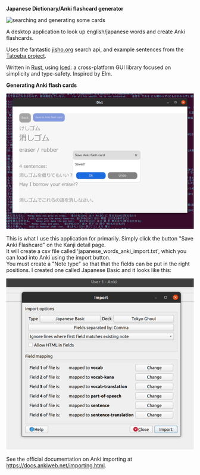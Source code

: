 **Japanese Dictionary/Anki flashcard generator**

![searching and generating some cards](img/generate_flashcards.gif)

A desktop application to look up english/japanese words and create Anki flashcards.  

Uses the fantastic [jisho.org](https://jisho.org) search api, and example sentences from the [Tatoeba project](http://tatoeba.org/home).  

Written in [Rust](https://www.rust-lang.org/), using [Iced](https://docs.rs/iced/0.3.0/iced/): a cross-platform GUI library focused on simplicity and type-safety. Inspired by Elm.  


**Generating Anki flash cards**

![Adding a flash card](img/add_flashcard_modal.png)

This is what I use this application for primarily. Simply click the button "Save Anki Flashcard" on the Kanji detail page.  
It will create a csv file called 'japanese\_words\_anki_import.txt', which you can load into Anki using the import button.  
You must create a "Note type" so that that the fields can be put in the right positions. I created one called Japanese Basic and it looks like this:  

![anki import japanese basic](img/anki_import_japanese_basic_note.png)

See the official documentation on Anki importing at https://docs.ankiweb.net/importing.html.
